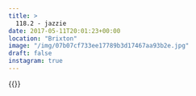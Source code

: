 ```yaml
---
title: >
  118.2 - jazzie
date: 2017-05-11T20:01:23+00:00
location: "Brixton"
image: "/img/07b07cf733ee17789b3d17467aa93b2e.jpg"
draft: false
instagram: true
---
```


{{<photo src="/img/07b07cf733ee17789b3d17467aa93b2e.jpg">}}
